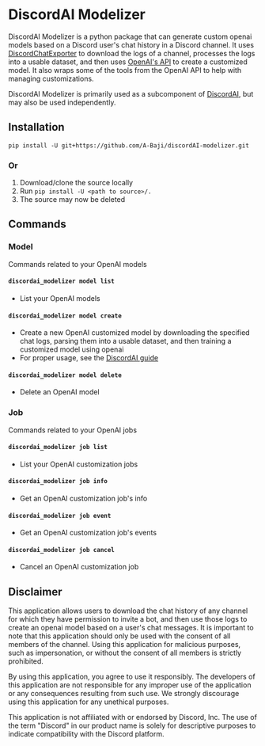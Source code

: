 # DiscordAI Modelizer
DiscordAI Modelizer is a python package that can generate custom openai models based on a Discord user's chat history in a Discord channel. It uses [DiscordChatExporter](https://github.com/Tyrrrz/DiscordChatExporter) to download the logs of a channel, processes the logs into a usable dataset, and then uses [OpenAI's API](https://beta.openai.com/docs/introduction) to create a customized model. It also wraps some of the tools from the OpenAI API to help with managing customizations.

DiscordAI Modelizer is primarily used as a subcomponent of [DiscordAI](https://github.com/A-Baji/discordAI), but may also be used independently.

## Installation
`pip install -U git+https://github.com/A-Baji/discordAI-modelizer.git`
### Or
1. Download/clone the source locally
2. Run `pip install -U <path to source>/.`
3. The source may now be deleted

## Commands
### Model
Commands related to your OpenAI models
#### `discordai_modelizer model list`
* List your OpenAI models
#### `discordai_modelizer model create`
* Create a new OpenAI customized model by downloading the specified chat logs, parsing them into a usable dataset, and then training a customized model using openai
* For proper usage, see the [DiscordAI guide](https://github.com/A-Baji/discordAI#create-a-new-customized-openai-model)
#### `discordai_modelizer model delete`
* Delete an OpenAI model
### Job
Commands related to your OpenAI jobs
#### `discordai_modelizer job list`
* List your OpenAI customization jobs
#### `discordai_modelizer job info`
* Get an OpenAI customization job's info
#### `discordai_modelizer job event`
* Get an OpenAI customization job's events
#### `discordai_modelizer job cancel`
* Cancel an OpenAI customization job

## Disclaimer
This application allows users to download the chat history of any channel for which they have permission to invite a bot, and then use those logs to create an openai model based on a user's chat messages. It is important to note that this application should only be used with the consent of all members of the channel. Using this application for malicious purposes, such as impersonation, or without the consent of all members is strictly prohibited.

By using this application, you agree to use it responsibly. The developers of this application are not responsible for any improper use of the application or any consequences resulting from such use. We strongly discourage using this application for any unethical purposes.

This application is not affiliated with or endorsed by Discord, Inc. The use of the term "Discord" in our product name is solely for descriptive purposes to indicate compatibility with the Discord platform.